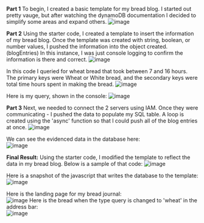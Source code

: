 
<b>Part 1</b>
To begin, I created a basic template for my bread blog. I started out pretty vauge, but after watching the dynamoDB documentation I decided to simplify some areas and expand others.
![image](https://user-images.githubusercontent.com/86888346/137550362-6cbe6e7d-170c-449e-9ddb-42d4ac60f1ab.png)

<b>Part 2</b>
Using the starter code, I created a template to insert the information of my bread blog. Once the template was created with string, boolean, or number values, I pushed the information into the object created. (blogEntries) In this instance, I was just console logging to confirm the information is there and correct.
![image](https://user-images.githubusercontent.com/86888346/137550578-5e9ae7f0-3724-44f2-b6da-c471095c7e29.png)

In this code I queried for wheat bread that took between 7 and 16 hours. The primary keys were Wheat or White bread, and the secondary keys were total time hours spent in making the bread.
![image](https://user-images.githubusercontent.com/86888346/137593213-561e8166-84aa-42af-ac0d-c5248474ce98.png)

Here is my query, shown in the console: 
![image](https://user-images.githubusercontent.com/86888346/137593365-60ab1e9b-704e-4e81-92fa-51397aa85bf0.png)

<b>Part 3</b>
Next, we needed to connect the 2 servers using IAM. Once they were communicating - I pushed the data to populate my SQL table. A loop is created using the 'async' function so that I could push all of the blog entries at once.
![image](https://user-images.githubusercontent.com/86888346/137550850-08a8e19a-3513-4c24-8e68-85cac5c3e6af.png)

We can see the evidenced data in the database here: <br>
![image](https://user-images.githubusercontent.com/86888346/137593288-6f8d409c-0b1b-4f2e-8fbb-245460b41057.png)

<b>Final Result:</b>
Using the starter code, I modified the template to reflect the data in my bread blog. Below is a sample of that code:
![image](https://user-images.githubusercontent.com/86888346/146866944-94ed59d3-2a45-41c4-b690-2e04948ba3ae.png)

Here is a snapshot of the javascript that writes the database to the template: <br>
![image](https://user-images.githubusercontent.com/86888346/146867660-b7114bf9-bef3-4397-97a9-666b9db1007e.png)


Here is the landing page for my bread journal: <br>
![image](https://user-images.githubusercontent.com/86888346/146866237-439feedb-5e99-4b0b-b242-13f7d6421263.png)
Here is the bread when the type query is changed to 'wheat' in the address bar: <br>
![image](https://user-images.githubusercontent.com/86888346/146866287-3950f7c9-63f8-4ec1-a370-22626c566afa.png)

